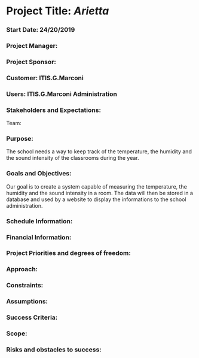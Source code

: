 # Project Title: _Arietta_
### Start Date: 24/20/2019
### Project Manager:
### Project Sponsor:
### Customer: ITIS.G.Marconi
### Users: ITIS.G.Marconi Administration
### Stakeholders and Expectations: 
Team: 
### Purpose:
The school needs a way to keep track of the temperature, the humidity and the sound intensity of the classrooms during the year.
### Goals and Objectives: 
Our goal is to create a system capable of measuring the temperature, the humidity and the sound intensity in a room. The data will then be stored in a database and used by a website to display the informations to the school administration.
### Schedule Information: 
### Financial Information:
### Project Priorities and degrees of freedom: 
### Approach: 
### Constraints:
### Assumptions:
### Success Criteria:
### Scope:
### Risks and obstacles to success:




